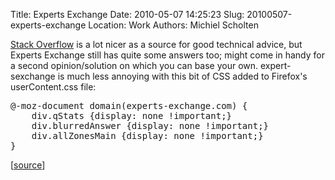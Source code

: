 Title: Experts Exchange
Date: 2010-05-07 14:25:23
Slug: 20100507-experts-exchange
Location: Work
Authors: Michiel Scholten

<p><a href="http://stackoverflow.com/">Stack Overflow</a> is a lot nicer as a source for good technical advice, but Experts Exchange still has quite some answers too; might come in handy for a second opinion/solution on which you can base your own. expert-sexchange is much less annoying with this bit of CSS added to Firefox's userContent.css file:</p>

<pre>
@-moz-document domain(experts-exchange.com) {
    div.qStats {display: none !important;}
    div.blurredAnswer {display: none !important;}
    div.allZonesMain {display: none !important;}
}
</pre>

<p>[<a href="http://arstechnica.com/web/news/2010/05/googles-search-results-get-a-much-needed-makeover.ars?comments=1#comment-20378318">source</a>]</p>